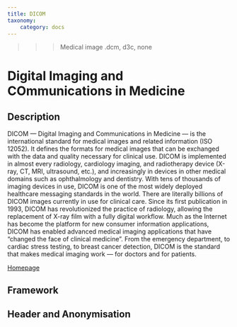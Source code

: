 ```yaml
---
title: DICOM
taxonomy:
    category: docs
---
```


>>> Medical image
>>> .dcm, d3c, none

# Digital Imaging and COmmunications in Medicine

## Description

DICOM — Digital Imaging and Communications in Medicine — is the international standard for medical images and related information (ISO 12052). It defines the formats for medical images that can be exchanged with the data and quality necessary for clinical use. DICOM is implemented in almost every radiology, cardiology imaging, and radiotherapy device (X-ray, CT, MRI, ultrasound, etc.), and increasingly in devices in other medical domains such as ophthalmology and dentistry. With tens of thousands of imaging devices in use, DICOM is one of the most widely deployed healthcare messaging standards in the world. There are literally billions of DICOM images currently in use for clinical care. Since its first publication in 1993, DICOM has revolutionized the practice of radiology, allowing the replacement of X-ray film with a fully digital workflow. Much as the Internet has become the platform for new consumer information applications, DICOM has enabled advanced medical imaging applications that have “changed the face of clinical medicine”. From the emergency department, to cardiac stress testing, to breast cancer detection, DICOM is the standard that makes medical imaging work — for doctors and for patients.

[Homepage]( http://medical.nema.org/)

## Framework

## Header and Anonymisation

